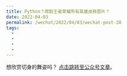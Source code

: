 ```yaml
---
title: Python？爬取王者荣耀所有英雄皮肤图片？
date: 2022-04-03
permalink: /wechat/2022/04/03/wechat-post-28
tags:
  - 
  - 
  - 
  - 
---
```


想欣赏切身的舞姿吗？ [点击跳转至公众号文章](http://mp.weixin.qq.com/s?__biz=MzkxNjM0MzQ0MQ==&mid=2247483838&idx=1&sn=833ad6a0467cad87be7c5881f9b86257&chksm=c1501e40f62797568e9b7b1e0c7411e9f7a8e92470d042d9c94c2f7bde3d23ae23add1f0ecf8#rd)。